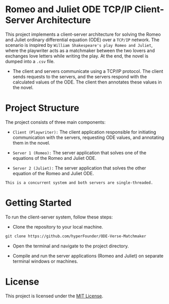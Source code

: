 # Romeo and Juliet ODE TCP/IP Client-Server Architecture

This project implements a client-server architecture for solving the Romeo and Juliet ordinary differential equation (ODE) over a ```TCP/IP``` network. The scenario is inspired by ```William Shakespeare's play Romeo and Juliet```, where the playwriter acts as a matchmaker between the two lovers and exchanges love letters while writing the play. At the end, the novel is dumped into a ```.csv``` file.

- The client and servers communicate using a TCP/IP protocol. The client sends requests to the servers, and the servers respond with the calculated values of the ODE. The client then annotates these values in the novel.

# Project Structure

The project consists of three main components:

- ```Client (Playwriter):``` The client application responsible for initiating communication with the servers, requesting ODE values, and annotating them in the novel.

- ```Server 1 (Romeo):``` The server application that solves one of the equations of the Romeo and Juliet ODE.

- ```Server 2 (Juliet):``` The server application that solves the other equation of the Romeo and Juliet ODE.

```This is a concurrent system and both servers are single-threaded.```

# Getting Started
To run the client-server system, follow these steps:

- Clone the repository to your local machine.
```xml
git clone https://github.com/hyperFounder/ODE-Verse-Matchmaker
```
- Open the terminal and navigate to the project directory.

- Compile and run the server applications (Romeo and Juliet) on separate terminal windows or machines.

# License
This project is licensed under the [MIT License](https://github.com/hyperFounder/ODE-Verse-Matchmaker/blob/main/LICENSE).
